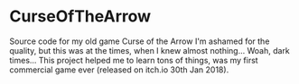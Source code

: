 # CurseOfTheArrow

Source code for my old game Curse of the Arrow
I'm ashamed for the quality, but this was at the times, when I knew almost nothing... Woah, dark times... This project helped me to learn tons of things, was my first commercial game ever (released on itch.io 30th Jan 2018).
